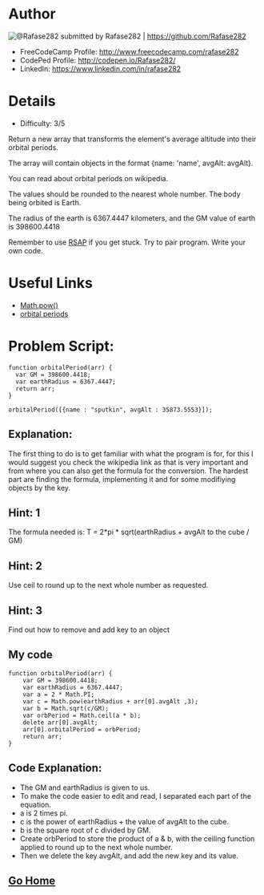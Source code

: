 # Author

![@Rafase282](https://avatars0.githubusercontent.com/Rafase282?&s=128) submitted by Rafase282 | https://github.com/Rafase282

* FreeCodeCamp Profile: http://www.freecodecamp.com/rafase282
* CodePed Profile: http://codepen.io/Rafase282/
* LinkedIn: https://www.linkedin.com/in/rafase282

# Details

* Difficulty: 3/5

Return a new array that transforms the element's average altitude into their orbital periods.

The array will contain objects in the format {name: 'name', avgAlt: avgAlt}.

You can read about orbital periods on wikipedia.

The values should be rounded to the nearest whole number. The body being orbited is Earth.

The radius of the earth is 6367.4447 kilometers, and the GM value of earth is 398600.4418

Remember to use [RSAP](http://www.freecodecamp.com/field-guide/how-do-i-get-help-when-I-get-stuck) if you get stuck. Try to pair program. Write your own code.


# Useful Links

* [Math.pow()](https://developer.mozilla.org/en-US/docs/Web/JavaScript/Reference/Global_Objects/Math/pow)
* [orbital periods](http://en.wikipedia.org/wiki/Orbital_period)

# Problem Script:

```
function orbitalPeriod(arr) {
  var GM = 398600.4418;
  var earthRadius = 6367.4447;
  return arr;
}

orbitalPeriod([{name : "sputkin", avgAlt : 35873.5553}]);
```

## Explanation:

The first thing to do is to get familiar with what the program is for, for this I would suggest you check the wikipedia link as that is very important and from where you can also get the formula for the conversion. The hardest part are finding the formula, implementing it and for some modifiying objects by the key.

## Hint: 1

The formula needed is: T = 2*pi * sqrt(earthRadius + avgAlt to the cube / GM)

## Hint: 2
Use ceil to round up to the next whole number as requested.

## Hint: 3
Find out how to remove and add key to an object

## My code

```
function orbitalPeriod(arr) {
	var GM = 398600.4418;
	var earthRadius = 6367.4447;
	var a = 2 * Math.PI;
	var c = Math.pow(earthRadius + arr[0].avgAlt ,3);
	var b = Math.sqrt(c/GM);
	var orbPeriod = Math.ceil(a * b);
	delete arr[0].avgAlt;
	arr[0].orbitalPeriod = orbPeriod;
	return arr;
}
```
## Code Explanation:

* The GM and earthRadius is given to us.
* To make the code easier to edit and read, I separated each part of the equation.
* a is 2 times pi.
* c is the power of earthRadius + the value of avgAlt to the cube.
* b is the square root of c divided by GM.
* Create orbPeriod to store the product of a & b, with the ceiling function applied to round up to the next whole number.
* Then we delete the key avgAlt, and add the new key and its value.

## [Go Home](https://github.com/Rafase282/My-FreeCodeCamp-Code/wiki)